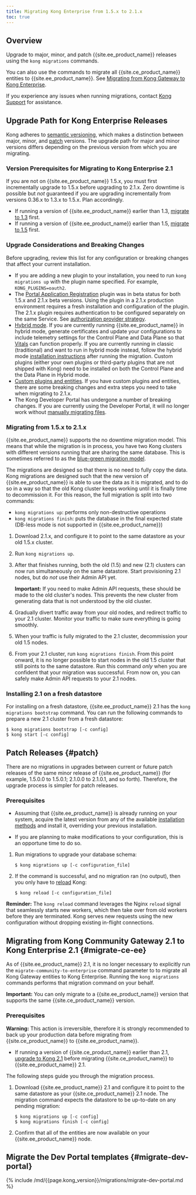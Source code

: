 ```yaml
---
title: Migrating Kong Enterprise from 1.5.x to 2.1.x
toc: true
---
```


## Overview

Upgrade to major, minor, and patch {{site.ee_product_name}} releases using the
`kong migrations` commands.

You can also use the commands to migrate all {{site.ce_product_name}} entities
to {{site.ee_product_name}}. See [Migrating from Kong Gateway to Kong Enterprise](#migrate-ce-ee).

If you experience any issues when running migrations, contact
[Kong Support](https://support.konghq.com/support/s/) for assistance.

## Upgrade Path for Kong Enterprise Releases

Kong adheres to [semantic versioning](https://semver.org/), which makes a
distinction between major, minor, and [patch](#patch) versions. The upgrade path
for major and minor versions differs depending on the previous version from which
you are migrating.

### Version Prerequisites for Migrating to Kong Enterprise 2.1

If you are not on {{site.ee_product_name}} 1.5.x, you must first incrementally
upgrade to 1.5.x before upgrading to 2.1.x. Zero downtime is possible but _not_
guaranteed if you are upgrading incrementally from versions 0.36.x to 1.3.x to 1.5.x.
Plan accordingly.

* If running a version of {{site.ee_product_name}} earlier than 1.3,
  [migrate to 1.3](/enterprise/1.3-x/deployment/migrations/) first.
* If running a version of {{site.ee_product_name}} earlier than 1.5,
  [migrate to 1.5](/enterprise/1.5.x/deployment/migrations/) first.


### Upgrade Considerations and Breaking Changes

Before upgrading, review this list for any configuration or breaking changes that
affect your current installation.

* If you are adding a new plugin to your installation, you need to run
  `kong migrations up` with the plugin name specified. For example,
  `KONG_PLUGINS=oauth2`.
* The [Portal Application Registration](/hub/kong-inc/application-registration) plugin
  was in beta status for both 1.5.x and 2.1.x beta versions. Using the plugin in
  a 2.1.x production environment requires a fresh installation and configuration
  of the plugin. The 2.1.x plugin requires authentication to be configured separately
  on the same Service. See
  [authorization provider strategy](/enterprise/{{page.kong_version}}/developer-portal/administration/application-registration/).
* [Hybrid mode](/enterprise/{{page.kong_version}}/deployment/hybrid-mode/). If you
  are currently running {{site.ee_product_name}} in hybrid mode, generate
  certificates and update your configurations to include telemetry
  settings for the Control Plane and Data Plane so that
  [Vitals](/enterprise/{{page.kong_version}}//vitals/overview/)
  can function properly. If you are currently running in classic (traditional) and
  want to run in hybrid mode instead, follow the hybrid mode
  [installation instructions](/enterprise/{{page.kong_version}}/deployment/hybrid-mode-setup/)
  after running the migration. Custom plugins
  (either your own plugins or third-party plugins that are not shipped with Kong)
  need to be installed on both the Control Plane and the Data Plane in Hybrid mode.
* [Custom plugins and entities](/deployment/upgrades/custom-changes). If you have
  custom plugins and entities, there are some breaking changes and extra steps you need to take
  when migrating to 2.1.x.
* The Kong Developer Portal has undergone a number of breaking changes. If you
  are currently using the Developer Portal, it will no longer work without
  [manually migrating files](#migrate-dev-portal).

### Migrating from 1.5.x to 2.1.x

{{site.ee_product_name}} supports the no downtime migration model. This means
that while the migration is in process, you have two Kong clusters with different
versions running that are sharing the same database. This is sometimes referred
to as the
[blue-green migration model](https://en.wikipedia.org/wiki/Blue-green_deployment).

The migrations are designed so that there is no need to fully copy
the data. Kong migrations are designed such that the new version of {{site.ee_product_name}}
is able to use the data as it is migrated, and to do so in a way so that the old
Kong cluster keeps working until it is finally time to decommission it. For this
reason, the full migration is split into two commands:

- `kong migrations up`: performs only non-destructive operations
- `kong migrations finish`: puts the database in the final expected state (DB-less
  mode is not supported in {{site.ee_product_name}})

1. Download 2.1.x, and configure it to point to the same datastore as your old
   1.5.x cluster.
2. Run `kong migrations up`.
3. After that finishes running, both the old (1.5) and new (2.1) clusters can
   now run simultaneously on the same datastore. Start provisioning 2.1 nodes,
   but do _not_ use their Admin API yet.

   **Important:** If you need to make Admin API requests,
   these should be made to the old cluster's nodes. This prevents
   the new cluster from generating data that is not understood by the old
   cluster.

4. Gradually divert traffic away from your old nodes, and redirect traffic to
   your 2.1 cluster. Monitor your traffic to make sure everything
   is going smoothly.
5. When your traffic is fully migrated to the 2.1 cluster, decommission your
   old 1.5 nodes.
6. From your 2.1 cluster, run `kong migrations finish`. From this point onward,
   it is no longer possible to start nodes in the old 1.5 cluster that still points
   to the same datastore. Run this command _only_ when you are confident that
   your migration was successful. From now on, you can safely make Admin API
   requests to your 2.1 nodes.

### Installing 2.1 on a fresh datastore

For installing on a fresh datastore, {{site.ee_product_name}} 2.1 has the
`kong migrations bootstrap` command. You can run the following commands to
prepare a new 2.1 cluster from a fresh datastore:

```
$ kong migrations bootstrap [-c config]
$ kong start [-c config]
```

## Patch Releases {#patch}

There are no migrations in upgrades between current or
future patch releases of the same minor release of {{site.ee_product_name}}
(for example, 1.5.0.0 to 1.5.0.1; 2.1.0.0 to 2.1.0.1, and so forth). Therefore,
the upgrade process is simpler for patch releases.

### Prerequisites

- Assuming that {{site.ee_product_name}} is already running on your system,
  acquire the latest version from any of the available
  [installation methods](https://docs.konghq.com/enterprise/2.1.x/deployment/installation/overview/)
  and install it, overriding your previous installation.

- If you are planning to make modifications to your configuration, this is an
  opportune time to do so.

1. Run migrations to upgrade your database schema:

   ```shell
   $ kong migrations up [-c configuration_file]
   ```

2. If the command is successful, and no migration ran (no output),
   then you only have to
   [reload](https://docs.konghq.com/2.1.x/cli/#kong-reload) Kong:

   ```shell
   $ kong reload [-c configuration_file]
   ```

**Reminder:** The `kong reload` command leverages the Nginx `reload` signal that
seamlessly starts new workers, which then take over from old workers before they
are terminated. Kong serves new requests using the new
configuration without dropping existing in-flight connections.

## Migrating from Kong Community Gateway 2.1 to Kong Enterprise 2.1 {#migrate-ce-ee}

As of {{site.ee_product_name}} 2.1, it is no longer necessary to explicitly
run the `migrate-community-to-enterprise` command parameter to to migrate all
Kong Gateway entities to Kong Enterprise. Running the `kong migrations` commands
performs that migration command on your behalf.

**Important:** You can only migrate to a {{site.ee_product_name}} version that
supports the same {{site.ce_product_name}} version.

### Prerequisites

<div class="alert alert-red">
     <strong>Warning:</strong> This action is irreversible, therefore it is strongly
     recommended to back up your production data before migrating from
     {{site.ce_product_name}} to {{site.ee_product_name}}.
</div>

* If running a version of {{site.ce_product_name}} earlier than 2.1,
  [upgrade to Kong 2.1](/2.1.x/upgrading/) before migrating
  {{site.ce_product_name}} to {{site.ee_product_name}} 2.1.

The following steps guide you through the migration process.

1. Download {{site.ee_product_name}} 2.1 and configure it to point to the
   same datastore as your {{site.ce_product_name}} 2.1 node. The migration
   command expects the datastore to be up-to-date on any pending migration:

   ```shell
   $ kong migrations up [-c config]
   $ kong migrations finish [-c config]
   ```
2. Confirm that all of the entities are now available on your
   {{site.ee_product_name}} node.

## Migrate the Dev Portal templates {#migrate-dev-portal}

{% include /md/{{page.kong_version}}/migrations/migrate-dev-portal.md %}
